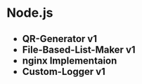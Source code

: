 <h1>Node.js</h1>
<h2>
    <ul>
        <li>QR-Generator v1</li>
        <li>File-Based-List-Maker v1</li>
        <li>nginx Implementaion</li>
        <li>Custom-Logger v1</li>
    </ul>
</h2>